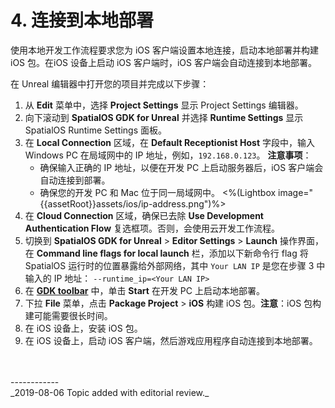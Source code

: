 

# 4. 连接到本地部署

使用本地开发工作流程要求您为 iOS 客户端设置本地连接，启动本地部署并构建 iOS 包。在iOS 设备上启动 iOS 客户端时，iOS 客户端会自动连接到本地部署。

在 Unreal 编辑器中打开您的项目并完成以下步骤：

1. 从 **Edit** 菜单中，选择 **Project Settings** 显示 Project Settings 编辑器。
2. 向下滚动到 **SpatialOS GDK for Unreal** 并选择 **Runtime Settings** 显示 SpatialOS Runtime Settings 面板。
3. 在 **Local Connection** 区域，在 **Default Receptionist Host** 字段中，输入 Windows PC 在局域网中的 IP 地址，例如，`192.168.0.123`。
    **注意事项**：
    - 确保输入正确的 IP 地址，以便在开发 PC 上启动服务器后，iOS 客户端会自动连接到部署。
    - 确保您的开发 PC 和 Mac 位于同一局域网中。
    <%(Lightbox image="{{assetRoot}}assets/ios/ip-address.png")%>
4. 在 **Cloud Connection** 区域，确保已去除 **Use Development Authentication Flow** 复选框项。否则，会使用云开发工作流程。
5. 切换到 **SpatialOS GDK for Unreal** > **Editor Settings** > **Launch** 操作界面，在 **Command line flags for local launch** 栏，添加以下新命令行 flag 将 SpatialOS 运行时的位置暴露给外部网络，其中 `Your LAN IP` 是您在步骤 3 中输入的 IP 地址：
    `--runtime_ip=<Your LAN IP>`
6. 在 **[GDK toolbar](https://docs.improbable.io/unreal/latest/content/unreal-editor-interface/toolbars#spatialos-gdk-for-unreal-toolbar)** 中，单击 **Start** 在开发 PC 上启动本地部署。
7. 下拉 **File** 菜单，点击 **Package Project** > **iOS** 构建 iOS 包。**注意**：iOS 包构建可能需要很长时间。
8. 在 iOS 设备上，安装 iOS 包。
9. 在 iOS 设备上，启动 iOS 客户端，然后游戏应用程序自动连接到本地部署。

<br/>
<br/>------------<br/>
_2019-08-06 Topic added with editorial review._
